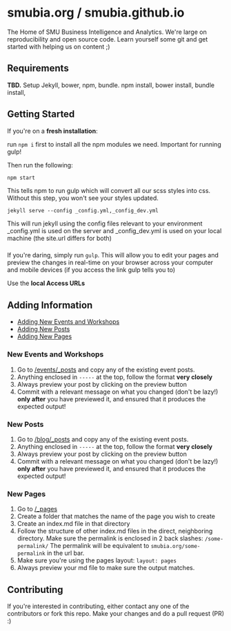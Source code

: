 # smubia.org / smubia.github.io
The Home of SMU Business Intelligence and Analytics. We're large on reproducibility and open source code. Learn yourself some git and get started with helping us on content ;)

## Requirements

**TBD.** Setup Jekyll, bower, npm, bundle.
npm install, bower install, bundle install,

## Getting Started

If you're on a **fresh installation**:

run `npm i` first to install all the npm modules we need. Important for running gulp!

Then run the following:

`npm start`

This tells npm to run gulp which will convert all our scss styles into css. Without this step, you won't see your styles updated.

`jekyll serve --config _config.yml,_config_dev.yml`

This will run jekyll using the config files relevant to your environment
_config.yml is used on the server and _config_dev.yml is used on your local machine (the site.url differs for both)

###

If you're daring, simply run `gulp`. This will allow you to edit your pages and preview the changes in real-time on your browser across your computer and mobile devices (if you access the link gulp tells you to)

Use the **local Access URLs**

## Adding Information

- [Adding New Events and Workshops](#new-events-and-workshops)
- [Adding New Posts](#new-posts)
- [Adding New Pages](#new-pages)

### New Events and Workshops

1. Go to [/events/_posts](https://github.com/smubia/smubia/tree/master/events/_posts) and copy any of the existing event posts.
2. Anything enclosed in `-----` at the top, follow the format **very closely**
3. Always preview your post by clicking on the preview button
4. Commit with a relevant message on what you changed (don't be lazy!) **only after** you have previewed it, and ensured that it produces the expected output!

### New Posts

1. Go to [/blog/_posts](https://github.com/smubia/smubia/tree/master/blog/_posts) and copy any of the existing event posts.
2. Anything enclosed in `-----` at the top, follow the format **very closely**
3. Always preview your post by clicking on the preview button
4. Commit with a relevant message on what you changed (don't be lazy!) **only after** you have previewed it, and ensured that it produces the expected output!

### New Pages

1. Go to [/_pages](https://github.com/smubia/smubia/tree/master/_pages)
2. Create a folder that matches the name of the page you wish to create
3. Create an index.md file in that directory
4. Follow the structure of other index.md files in the direct, neighboring directory. Make sure the permalink is enclosed in 2 back slashes: `/some-permalink/` The permalink will be equivalent to `smubia.org/some-permalink` in the url bar.
5. Make sure you're using the pages layout: `layout: pages`
6. Always preview your md file to make sure the output matches.

## Contributing

If you're interested in contributing, either contact any one of the contributors or fork this repo. Make your changes and do a pull request (PR) :)

